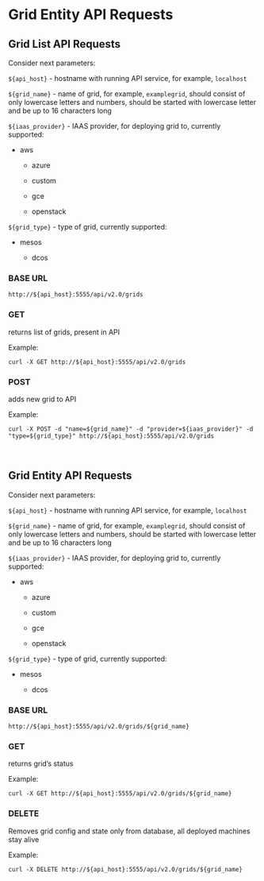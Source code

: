 Grid Entity API Requests
========================

Grid List API Requests
----------------------

Consider next parameters:

`${api_host}` - hostname with running API service, for example, `localhost`

`${grid_name}` - name of grid, for example, `examplegrid`, should consist of
only lowercase letters and numbers, should be started with lowercase letter and
be up to 16 characters long

`${iaas_provider}` - IAAS provider, for deploying grid to, currently supported:

-   aws

    -   azure

    -   custom

    -   gce

    -   openstack

`${grid_type}` - type of grid, currently supported:

-   mesos

    -   dcos

### BASE URL

~~~~~~~~~~~~~~~~~~~~~~~~~~~~~~~~~~~~~~~~~~~~~~~~~~~~~~~~~~~~~~~~~~~~~~~~~~~~~~~~
http://${api_host}:5555/api/v2.0/grids
~~~~~~~~~~~~~~~~~~~~~~~~~~~~~~~~~~~~~~~~~~~~~~~~~~~~~~~~~~~~~~~~~~~~~~~~~~~~~~~~

### GET

returns list of grids, present in API

Example:

~~~~~~~~~~~~~~~~~~~~~~~~~~~~~~~~~~~~~~~~~~~~~~~~~~~~~~~~~~~~~~~~~~~~~~~~~~~~~~~~
curl -X GET http://${api_host}:5555/api/v2.0/grids
~~~~~~~~~~~~~~~~~~~~~~~~~~~~~~~~~~~~~~~~~~~~~~~~~~~~~~~~~~~~~~~~~~~~~~~~~~~~~~~~

### POST

adds new grid to API

Example:

~~~~~~~~~~~~~~~~~~~~~~~~~~~~~~~~~~~~~~~~~~~~~~~~~~~~~~~~~~~~~~~~~~~~~~~~~~~~~~~~
curl -X POST -d "name=${grid_name}" -d "provider=${iaas_provider}" -d "type=${grid_type}" http://${api_host}:5555/api/v2.0/grids
~~~~~~~~~~~~~~~~~~~~~~~~~~~~~~~~~~~~~~~~~~~~~~~~~~~~~~~~~~~~~~~~~~~~~~~~~~~~~~~~

 

Grid Entity API Requests
------------------------

Consider next parameters:

`${api_host}` - hostname with running API service, for example, `localhost`

`${grid_name}` - name of grid, for example, `examplegrid`, should consist of
only lowercase letters and numbers, should be started with lowercase letter and
be up to 16 characters long

`${iaas_provider}` - IAAS provider, for deploying grid to, currently supported:

-   aws

    -   azure

    -   custom

    -   gce

    -   openstack

`${grid_type}` - type of grid, currently supported:

-   mesos

    -   dcos

### BASE URL

~~~~~~~~~~~~~~~~~~~~~~~~~~~~~~~~~~~~~~~~~~~~~~~~~~~~~~~~~~~~~~~~~~~~~~~~~~~~~~~~
http://${api_host}:5555/api/v2.0/grids/${grid_name}
~~~~~~~~~~~~~~~~~~~~~~~~~~~~~~~~~~~~~~~~~~~~~~~~~~~~~~~~~~~~~~~~~~~~~~~~~~~~~~~~

### GET

returns grid’s status

Example:

~~~~~~~~~~~~~~~~~~~~~~~~~~~~~~~~~~~~~~~~~~~~~~~~~~~~~~~~~~~~~~~~~~~~~~~~~~~~~~~~
curl -X GET http://${api_host}:5555/api/v2.0/grids/${grid_name}
~~~~~~~~~~~~~~~~~~~~~~~~~~~~~~~~~~~~~~~~~~~~~~~~~~~~~~~~~~~~~~~~~~~~~~~~~~~~~~~~

### DELETE

Removes grid config and state only from database, all deployed machines stay
alive

Example:

~~~~~~~~~~~~~~~~~~~~~~~~~~~~~~~~~~~~~~~~~~~~~~~~~~~~~~~~~~~~~~~~~~~~~~~~~~~~~~~~
curl -X DELETE http://${api_host}:5555/api/v2.0/grids/${grid_name}
~~~~~~~~~~~~~~~~~~~~~~~~~~~~~~~~~~~~~~~~~~~~~~~~~~~~~~~~~~~~~~~~~~~~~~~~~~~~~~~~

